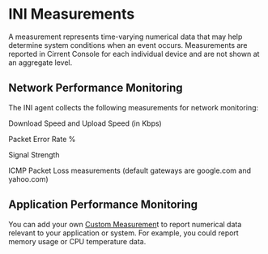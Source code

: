 ﻿# INI Measurements

A measurement represents time-varying numerical data that may help determine system conditions when an event occurs. Measurements are reported in Cirrent Console for each individual device and are not shown at an aggregate level.

## Network Performance Monitoring

The INI agent collects the following measurements for network monitoring:

Download Speed and Upload Speed (in Kbps)

Packet Error Rate %

Signal Strength

ICMP Packet Loss measurements (default gateways are google.com and yahoo.com)

## Application Performance Monitoring

You can add your own [Custom Measuremen](https://support.cirrent.com/hc/en-us/articles/360045861214)t to report numerical data relevant to your application or system. For example, you could report memory usage or CPU temperature data.
